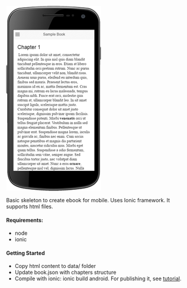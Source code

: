 ![](https://github.com/alincc/BookReader/blob/master/assets/sample.png)

Basic skeleton to create ebook for mobile.
Uses Ionic framework. It supports html files.

#### Requirements:
- node
- ionic


#### Getting Started
- Copy html content to data/ folder
- Update book.json with chapters structure
- Compile with ionic: ionic build android.
For publishing it, see [tutorial](http://ionicframework.com/docs/guide/publishing.html).

